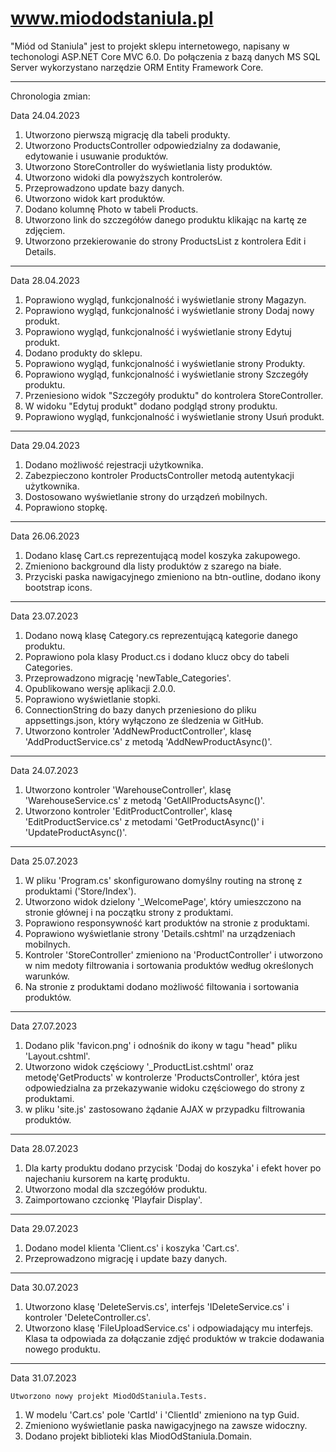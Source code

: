 # www.miododstaniula.pl

"Miód od Staniula" jest to projekt sklepu internetowego, napisany w techonologi ASP.NET Core MVC 6.0.
Do połączenia z bazą danych MS SQL Server wykorzystano narzędzie ORM Entity Framework Core.
<hr/>

Chronologia zmian:

Data 24.04.2023

1. Utworzono pierwszą migrację dla tabeli produkty.
2. Utworzono ProductsController odpowiedzialny za dodawanie, edytowanie i usuwanie produktów.
3. Utworzono StoreController do wyświetlania listy produktów.
4. Utworzono widoki dla powyższych kontrolerów.
5. Przeprowadzono update bazy danych.
6. Utworzono widok kart produktów.
7. Dodano kolumnę Photo w tabeli Products.
8. Utworzono link do szczegółów danego produktu klikając na kartę ze zdjęciem.
9. Utworzono przekierowanie do strony ProductsList z kontrolera Edit i Details.
<hr/>

Data 28.04.2023

1. Poprawiono wygląd, funkcjonalność i wyświetlanie strony Magazyn.
2. Poprawiono wygląd, funkcjonalność i wyświetlanie strony Dodaj nowy produkt.
3. Poprawiono wygląd, funkcjonalność i wyświetlanie strony Edytuj produkt.
4. Dodano produkty do sklepu.
5. Poprawiono wygląd, funkcjonalność i wyświetlanie strony Produkty.
6. Poprawiono wygląd, funkcjonalność i wyświetlanie strony Szczegóły produktu.
7. Przeniesiono widok "Szczegóły produktu" do kontrolera StoreController.
8. W widoku "Edytuj produkt" dodano podgląd strony produktu.
9. Poprawiono wygląd, funkcjonalność i wyświetlanie strony Usuń produkt.
<hr/>

Data 29.04.2023

1. Dodano możliwość rejestracji użytkownika.
2. Zabezpieczono kontroler ProductsController metodą autentykacji użytkownika.
3. Dostosowano wyświetlanie strony do urządzeń mobilnych.
4. Poprawiono stopkę.
<hr/>

Data 26.06.2023

1. Dodano klasę Cart.cs reprezentującą model koszyka zakupowego.
2. Zmieniono background dla listy produktów z szarego na białe.
3. Przyciski paska nawigacyjnego zmieniono na btn-outline, dodano ikony bootstrap icons.
<hr/>

Data 23.07.2023

1. Dodano nową klasę Category.cs reprezentującą kategorie danego produktu.
2. Poprawiono pola klasy Product.cs i dodano klucz obcy do tabeli Categories.
3. Przeprowadzono migrację 'newTable_Categories'.
4. Opublikowano wersję aplikacji 2.0.0.
5. Poprawiono wyświetlanie stopki.
6. ConnectionString do bazy danych przeniesiono do pliku appsettings.json, który wyłączono ze śledzenia w GitHub.
7. Utworzono kontroler 'AddNewProductController', klasę 'AddProductService.cs' z metodą 'AddNewProductAsync()'.
<hr/>

Data 24.07.2023

1. Utworzono kontroler 'WarehouseController', klasę 'WarehouseService.cs' z metodą 'GetAllProductsAsync()'.
2. Utworzono kontroler 'EditProductController', klasę 'EditProductService.cs' z metodami 'GetProductAsync()' i 'UpdateProductAsync()'.
<hr/>

Data 25.07.2023

1. W pliku 'Program.cs' skonfigurowano domyślny routing na stronę z produktami ('Store/Index').
2. Utworzono widok dzielony '_WelcomePage', który umieszczono na stronie głównej i na początku strony z produktami.
3. Poprawiono responsywność kart produktów na stronie z produktami.
4. Poprawiono wyświetlanie strony 'Details.cshtml' na urządzeniach mobilnych.
5. Kontroler 'StoreController' zmieniono na 'ProductController' i utworzono w nim medoty filtrowania i sortowania produktów
	według określonych warunków.
6. Na stronie z produktami dodano możliwość filtowania i sortowania produktów.
<hr/>

Data 27.07.2023

1. Dodano plik 'favicon.png' i odnośnik do ikony w tagu "head" pliku 'Layout.cshtml'.
2. Utworzono widok częściowy '_ProductList.cshtml' oraz metodę'GetProducts' w kontrolerze 'ProductsController', która jest odpowiedzialna za przekazywanie
	widoku częściowego do strony z produktami.
3. w pliku 'site.js' zastosowano żądanie AJAX w przypadku filtrowania produktów.
<hr/>

Data 28.07.2023

1. Dla karty produktu dodano przycisk 'Dodaj do koszyka' i efekt hover po najechaniu kursorem na kartę produktu.
2. Utworzono modal dla szczegółów produktu.
3. Zaimportowano czcionkę 'Playfair Display'.
<hr/>
Data 29.07.2023

1. Dodano model klienta 'Client.cs' i koszyka 'Cart.cs'.
2. Przeprowadzono migrację i update bazy danych.
<hr/>

Data 30.07.2023

1. Utworzono klasę 'DeleteServis.cs', interfejs 'IDeleteService.cs' i kontroler 'DeleteController.cs'.
2. Utworzono klasę 'FileUploadService.cs' i odpowiadający mu interfejs. Klasa ta odpowiada za dołączanie zdjęć
	produktów w trakcie dodawania nowego produktu.
<hr/>

Data 31.07.2023

	Utworzono nowy projekt MiodOdStaniula.Tests.
1. W modelu 'Cart.cs' pole 'CartId' i 'ClientId' zmieniono na typ Guid.
2. Zmieniono wyświetlanie paska nawigacyjnego na zawsze widoczny.
3. Dodano projekt biblioteki klas MiodOdStaniula.Domain.